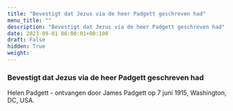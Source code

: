 ```yaml
---
title: "Bevestigt dat Jezus via de heer Padgett geschreven had"
menu_title: ""
description: "Bevestigt dat Jezus via de heer Padgett geschreven had"
date: 2023-09-01 06:00:01+00:100
draft: False
hidden: True
weight:
---
```

### Bevestigt dat Jezus via de heer Padgett geschreven had

Helen Padgett - ontvangen door James Padgett op 7 juni 1915, Washington, DC, USA.
